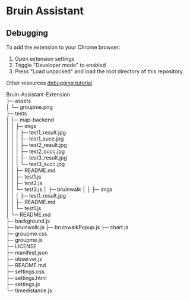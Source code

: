 # Bruin Assistant


## Debugging

To add the extension to your Chrome browser:
1. Open extension settings
2. Toggle "Developer mode" to enabled
3. Press "Load unpacked" and load the root directory of this repository.

Other resources [debugging tutorial](https://developer.chrome.com/docs/extensions/mv3/tut_debugging/)

Bruin-Assistant-Extension     
├─ assets                     
│  └─ groupme.png             
├─ tests                      
│  ├─ map-backend             
│  │  ├─ imgs                 
│  │  │  ├─ test1_result.jpg  
│  │  │  ├─ test1_succ.jpg    
│  │  │  ├─ test2_result.jpg  
│  │  │  ├─ test2_succ.jpg    
│  │  │  ├─ test3_result.jpg  
│  │  │  └─ test3_succ.jpg    
│  │  ├─ README.md            
│  │  ├─ test1.js             
│  │  ├─ test2.js             
│  │  └─ test3.js 
│  ├─ bruinwalk
│  │  ├─ imgs                 
│  │  │  ├─ test1_result.jpg  
│  │  ├─ README.md            
│  │  └─ test1.js  
│  └─ README.md               
├─ background.js              
├─ bruinwalk.js
├─ bruinwalkPopup.js
├─ chart.js           
├─ groupme.css                
├─ groupme.js                      
├─ LICENSE                    
├─ manifest.json              
├─ observer.js                
├─ README.md                  
├─ settings.css               
├─ settings.html              
├─ settings.js                
└─ timedistance.js
